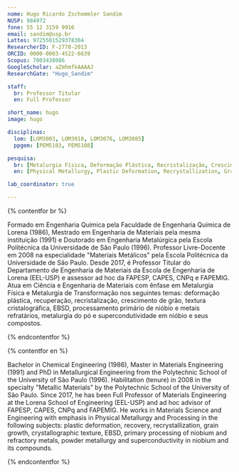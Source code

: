 ```yaml
---
nome: Hugo Ricardo Zschommler Sandim
NUSP: 984972
fone: 55 12 3159 9916
email: sandim@usp.br
Lattes: 9725501529378304
ResearcherID: F-2778-2013
ORCID: 0000-0003-4522-6639
Scopus: 7003438086
GoogleScholar: aZmhmfkAAAAJ
ResearchGate: "Hugo_Sandim"

staff:
  br: Professor Titular
  en: Full Professor

short_name: hugo
image: hugo

disciplinas:
  lom: [LOM3003, LOM3018, LOM3076, LOM3085]
  ppgem: [PEM5103, PEM5108]

pesquisa:
  br: [Metalurgia Física, Deformação Plástica, Recristalização, Crescimento de Grão, EBSD, Textura cristalográfica, Metalurgia do Pó, Pirometalurgia]
  en: [Physical Metallurgy, Plastic Deformation, Recrystallization, Grain Growth, EBSD, Crystallographic texture, Powder Metallurgy, Pyrometallurgy]

lab_coordinator: true

---
```


{% contentfor br %}

Formado em Engenharia Química pela Faculdade de Engenharia Química de Lorena (1986), Mestrado em Engenharia de Materiais pela mesma instituição (1991) e Doutorado em Engenharia Metalúrgica pela Escola Politécnica da Universidade de São Paulo (1996). Professor Livre-Docente em 2008 na especialidade "Materiais Metálicos" pela Escola Politécnica da Universidade de São Paulo. Desde 2017, é Professor Titular do Departamento de Engenharia de Materiais da Escola de Engenharia de Lorena (EEL-USP) e assessor ad hoc da FAPESP, CAPES, CNPq e FAPEMIG. Atua em Ciência e Engenharia de Materiais com ênfase em Metalurgia Física e Metalurgia de Transformação nos seguintes temas: deformação plástica, recuperação, recristalização, crescimento de grão, textura cristalográfica, EBSD, processamento primário de nióbio e metais refratários, metalurgia do pó e supercondutividade em nióbio e seus compostos.

{% endcontentfor %}

{% contentfor en %}

Bachelor in Chemical Engineering (1986), Master in Materials Engineering (1991) and PhD in Metallurgical Engineering from the Polytechnic School of the University of São Paulo (1996). Habilitation (tenure) in 2008 in the specialty "Metallic Materials" by the Polytechnic School of the University of São Paulo. Since 2017, he has been Full Professor of Materials Engineering at the Lorena School of Engineering (EEL-USP) and ad hoc advisor of FAPESP, CAPES, CNPq and FAPEMIG. He works in Materials Science and Engineering with emphasis in Physical Metallurgy and Processing in the following subjects: plastic deformation, recovery, recrystallization, grain growth, crystallographic texture, EBSD, primary processing of niobium and refractory metals, powder metallurgy and superconductivity in niobium and its compounds.

{% endcontentfor %}

